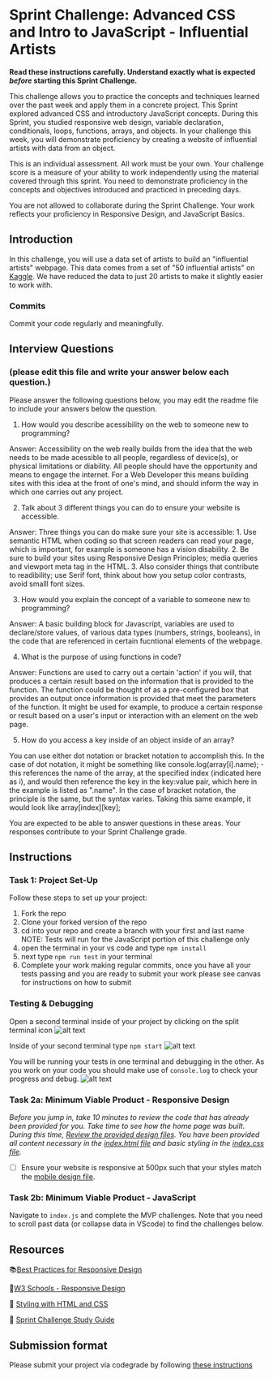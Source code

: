 # Sprint Challenge: Advanced CSS and Intro to JavaScript - Influential Artists

**Read these instructions carefully. Understand exactly what is expected _before_ starting this Sprint Challenge.**

This challenge allows you to practice the concepts and techniques learned over the past week and apply them in a concrete project. This Sprint explored advanced CSS and introductory JavaScript concepts. During this Sprint, you studied responsive web design, variable declaration, conditionals, loops, functions, arrays, and objects. In your challenge this week, you will demonstrate proficiency by creating a website of influential artists with data from an object.

This is an individual assessment. All work must be your own. Your challenge score is a measure of your ability to work independently using the material covered through this sprint. You need to demonstrate proficiency in the concepts and objectives introduced and practiced in preceding days.

You are not allowed to collaborate during the Sprint Challenge. Your work reflects your proficiency in Responsive Design, and JavaScript Basics.


## Introduction

In this challenge, you will use a data set of artists to build an "influential artists" webpage. This data comes from a set of "50 influential artists" on [Kaggle](https://www.kaggle.com/ikarus777/best-artworks-of-all-time). We have reduced the data to just 20 artists to make it slightly easier to work with.

### Commits

Commit your code regularly and meaningfully. 

## Interview Questions
### (please edit this file and write your answer below each question.)

Please answer the following questions below, you may edit the readme file to include your answers below the question.

1. How would you describe acessibility on the web to someone new to programming?

Answer: Accessibility on the web really builds from the idea that the web needs to be made acessible to all people, regardless of device(s), or physical limitations or diability. All people should have the opportunity and means to engage the internet. For a Web Developer this means building sites with this idea at the front of one's mind, and should inform the way in which one carries out any project. 

2. Talk about 3 different things you can do to ensure your website is accessible. 

Answer: Three things you can do make sure your site is accessible:
    1. Use semantic HTML when coding so that screen readers can read your page, which is important, for example is someone has a vision disability.
    2. Be sure to build your sites using Responsive Design Principles; media queries and viewport meta tag in the HTML.
    3. Also consider things that contribute to readibility; use Serif font, think about how you setup color contrasts, avoid smalll font sizes. 

3. How would you explain the concept of a variable to someone new to programming?

Answer: A basic building block for Javascript, variables are used to declare/store values, of various data types (numbers, strings, booleans), in the code that are referenced in certain fucntional elements of the webpage.

4. What is the purpose of using functions in code?

Answer: Functions are used to carry out a certain 'action' if you will, that produces a certain result based on the information that is provided to the function. The function could be thought of as a pre-configured box that provides an output once information is provided that meet the parameters of the function. It might be used for example, to produce a certain response or result based on a user's input or interaction with an element on the web page.

5. How do you access a key inside of an object inside of an array?

You can use either dot notation or bracket notation to accomplish this. In the case of dot notation, it might be something like console.log(array[i].name); -this references the name of the array, at the specified index (indicated here as i), and would then reference the key in the key:value pair, which here in the example is listed as ".name". In the case of bracket notation, the principle is the same, but the syntax varies. Taking this same example, it would look like array[index][key];

You are expected to be able to answer questions in these areas. Your responses contribute to your Sprint Challenge grade. 

## Instructions

### Task 1: Project Set-Up

Follow these steps to set up your project:

1. Fork the repo
2. Clone your forked version of the repo
3. cd into your repo and create a branch with your first and last name
NOTE: Tests will run for the JavaScript portion of this challenge only
4. open the terminal in your vs code and type `npm install`
5. next type `npm run test` in your terminal
6. Complete your work making regular commits, once you have all your tests passing and you are ready to submit your work please see canvas for instructions on how to submit

### Testing & Debugging

Open a second terminal inside of your project by clicking on the split terminal icon
![alt text](assets/split_terminal.png "Split Terminal")

Inside of your second terminal type `npm start` 
![alt text](assets/npm_start.png "type npm start")

You will be running your tests in one terminal and debugging in the other. As you work on your code you should make use of `console.log` to check your progress and debug.
![alt text](assets/tests_debug_terminal_final.png "your terminal should look like this")

### Task 2a:  Minimum Viable Product - Responsive Design

*Before you jump in, take 10 minutes to review the code that has already been provided for you. Take time to see how the home page was built. During this time, [Review the provided design files](design/). You have been provided all content necessary in the [index.html file](index.html) and basic styling in the [index.css file](css/index.css).*

* [ ] Ensure your website is responsive at 500px such that your styles match the [mobile design file](design/Mobile.png).

### Task 2b: Minimum Viable Product - JavaScript

Navigate to `index.js` and complete the MVP challenges. Note that you need to scroll past data (or collapse data in VScode) to find the challenges below.



## Resources

📚[Best Practices for Responsive Design](https://www.browserstack.com/guide/responsive-design-breakpoints)

🤝[W3 Schools - Responsive Design](https://www.w3schools.com/html/html_responsive.asp)

👀 [Styling with HTML and CSS](https://www.w3schools.com/html/html_css.asp)

🦄 [Sprint Challenge Study Guide](https://www.notion.so/lambdaschool/Unit-1-Sprint-2-Study-Guide-16f656025c8744458addb068e6348101)


## Submission format

Please submit your project via codegrade by following [these instructions](https://www.notion.so/lambdaschool/Submitting-an-assignment-via-Code-Grade-A-Step-by-Step-Walkthrough-07bd65f5f8364e709ecb5064735ce374)


